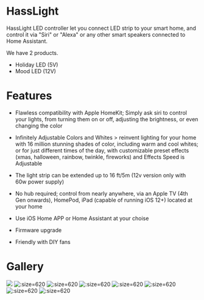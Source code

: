 # HassLight 
HassLight LED controller let you connect LED strip to your smart home, and control it via "Siri" or "Alexa" or any other smart speakers connected to Home Assistant. 

We have 2 products. 
* Holiday LED (5V)
* Mood LED (12V)

# Features

- Flawless compatibility with Apple HomeKit; Simply ask siri to control your lights, from turning them on or off, adjusting the brightness, or even changing the color

- Infinitely Adjustable Colors and Whites > reinvent lighting for your home with 16 million stunning shades of color, including warm and cool whites; or for just different times of the day, with customizable preset effects (xmas, halloween, rainbow, twinkle, fireworks) and Effects Speed is Adjustable

- The light strip can be extended up to 16 ft/5m (12v version only with 60w power supply)

- No hub required; control from nearly anywhere, via an Apple TV (4th Gen onwards), HomePod, iPad (capable of running iOS 12+) located at your home

- Use iOS Home APP or Home Assistant at your choise

- Firmware upgrade

- Friendly with DIY fans 

# Gallery

![](/imgs/holiday1.png)
![](/imgs/holiday2.jpg ':size=620')
![](/imgs/holiday3.jpg ':size=620')
![](/imgs/mood1.jpg ':size=620')
![](/imgs/mood2.jpg ':size=620')
![](/imgs/mood3.jpg ':size=620')
![](/imgs/mood4.jpg ':size=620')
![](/imgs/hasslight.jpg ':size=620')



